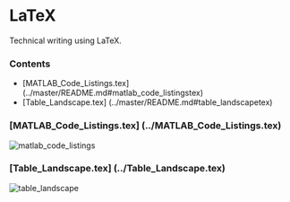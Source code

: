 LaTeX
=====

Technical writing using LaTeX.

### Contents
* [MATLAB_Code_Listings.tex] (../master/README.md#matlab_code_listingstex)
* [Table_Landscape.tex] (../master/README.md#table_landscapetex)

### [MATLAB_Code_Listings.tex] (../MATLAB_Code_Listings.tex)

![matlab_code_listings](https://cloud.githubusercontent.com/assets/7009089/2828391/db2e2f0c-cf92-11e3-87e2-4b6d95ef517e.jpg "MATLAB_Code_Listings.tex Preview")

### [Table_Landscape.tex] (../Table_Landscape.tex)

![table_landscape](https://cloud.githubusercontent.com/assets/7009089/2828408/f8a84f68-cf92-11e3-9794-16a19fd4ac1b.jpg "Table_Landscape.tex Preview")
